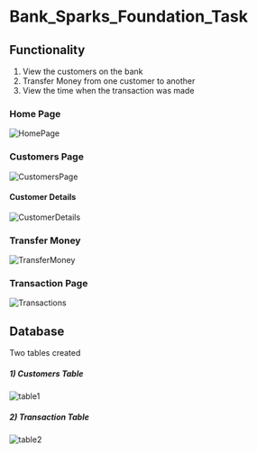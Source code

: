 # Bank_Sparks_Foundation_Task
## Functionality
1) View the customers on the bank 
2) Transfer Money from one customer to another
3) View the time when the transaction was made
### Home Page
![HomePage](https://user-images.githubusercontent.com/66568700/125978783-233936f2-d7ae-4311-8a8e-d2a577228c43.PNG)
### Customers Page
![CustomersPage](https://user-images.githubusercontent.com/66568700/125978894-9c19bf58-eabf-43cb-8465-a7792487e202.PNG)
#### Customer Details
![CustomerDetails](https://user-images.githubusercontent.com/66568700/125978961-b75e4089-6145-4925-82ba-539bdbc93980.PNG)
### Transfer Money
![TransferMoney](https://user-images.githubusercontent.com/66568700/125979061-98eecaf7-1a17-404d-8ff5-6ebf1b28c388.PNG)
### Transaction Page
![Transactions](https://user-images.githubusercontent.com/66568700/125979131-9bc87b80-8c01-406a-b170-0324d2c9bd76.PNG)
## Database
Two tables created 
##### 1) Customers Table
![table1](https://user-images.githubusercontent.com/66568700/125979768-039c08f0-16f8-4095-94dd-2db23facf54b.PNG)
##### 2) Transaction Table
![table2](https://user-images.githubusercontent.com/66568700/125979780-48642824-4837-473e-a850-aae131126816.PNG)



